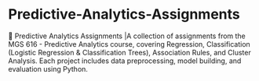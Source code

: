 # Predictive-Analytics-Assignments
🚀 Predictive Analytics Assignments |A collection of assignments from the MGS 616 - Predictive Analytics course, covering Regression, Classification (Logistic Regression &amp; Classification Trees), Association Rules, and Cluster Analysis. Each project includes data preprocessing, model building, and evaluation using Python. 
